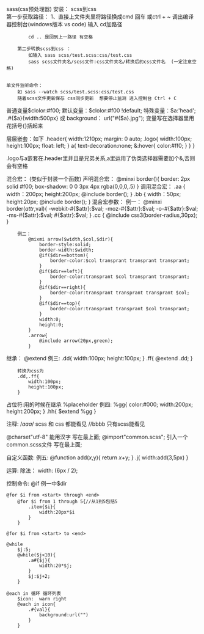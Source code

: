 sass(css预处理器)
    安装：
    scss到css   
        第一步获取路径：
            1、直接上文件夹里将路径换成cmd 回车
            或ctrl + ~ 调出编译器控制台(windows版本 vs code) 输入 cd加路径

            cd .. 是回到上一路径 有空格

        第二步转换scss到css ：
            如输入 sass scss/test.scss:css/test.css
            sass scss文件夹名/scss文件:css文件夹名/转换后的css文件名  (一定注意空格)


    单文件监听命令： 
        如 sass --watch scss/test.scss:css/test.css
        随着scss文件更新保存 css同步更新  想要停止监测 进入控制台 Ctrl + C


普通变量$clolor:#f00;
默认变量：$clolor:#f00 !default;
特殊变量：$a:'head';   .#{$a}{width:500px}  或 background： url("#{$a}.jpg");
    变量写在选择器里用花括号{}括起来

层层嵌套：如下
    .header{
        width:1210px;
        margin: 0 auto;
        .logo{
            width:100px;
            height:100px;
            float: left;
        }
        a{
            text-decoration:none;
            &:hover{
                color:#ff0;
            }
        }
    }

.logo与a嵌套在.header里并且是兄弟关系,a里运用了伪类选择器需要加个&,否则会有空格


混合宏： (类似于封装一个函数)
    声明混合宏：
        @minxi border(){
            border: 2px solid #f00;
            box-shadow: 0 0 3px 4px rgba(0,0,0,.5)
        }
    调用混合宏：
        .aa {
            width：200px;
            height:200px;
            @include border();
        }
        .bb {
            width：50px;
            height:20px;
            @include border();
        }
    混合宏参数：
        例一：
            @minxi border($attr,$val){
                -webkit-#{$attr}:$val;
                -moz-#{$attr}:$val;
                -o-#{$attr}:$val;
                -ms-#{$attr}:$val;
                #{$attr}:$val;
            }
            .cc {
                @include css3(border-radius,30px);
            }

        例二：
            @mixmi arrow($width,$col,$dir){
                border-style:solid;
                border-width:$width;
                @if($dir==bottom){
                    border-color:$col transprant transprant transprant;
                }
                @if($dir==left){
                    border-color:transprant $col transprant transprant;
                }
                @if($dir==right){
                    border-color:transprant transprant transprant $col;
                }
                @if($dir==top){
                    border-color:transprant transprant $col transprant;
                }
                width:0;
                height:0;
            }
            .arrow{
                @include arrow(20px,green);
            }

继承：
    @extend
    例三:
        .dd{
            width:100px;
            height:100px;
        }
        .ff{
            @extend .dd;
        }

        转换为css为
        .dd,.ff{
            width:100px;
            height:100px;
        }

占位符:用的时候在继承
    %placeholder
    例四:
    %gg{
        color:#000;
        width:200px;
        height:200px;
    }
    .hh{
        $extend %gg
    }

注释:
    /*aaa*/ scss 和 css 都能看见
    //bbbb 只有scss能看见

@charset"utf-8"  能用汉字  写在最上面;
@import"common.scss"; 引入一个common.scss文件 写在最上面;

自定义函数:
    例五:
        @function add($x,$y){
            return $x+$y;
        }
        .j{
            width:add(3,5px)
        }

运算:
    除法： width: (6px / 2);

    
控制命令:
    @if  例一中$dir

    @for $i from <start> through <end> 
        @for $i from 1 through 5{//从1到5包括5
            .item{$i}{
                width:20px*$i
            }
        }
        
    @for $i from <start> to <end>

    @while
        $j:5;
        @while($j<10){
            .a#{$j}{
                width:20*$j;
            }
            $j:$j+2;
        }
    
    @each in 循环 循环列表
        $icon:  warn right
        @each in icon{
            .#{val}{
                background:url("")
            }
        }



       
